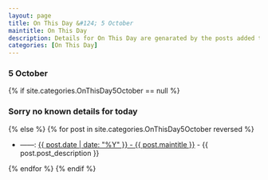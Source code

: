 ```yaml
---
layout: page
title: On This Day &#124; 5 October
maintitle: On This Day
description: Details for On This Day are genarated by the posts added to the website so the content is subject to changes/updates over time.
categories: [On This Day]
---
```


<h3>5 October</h3>

{% if site.categories.OnThisDay5October == null %}
  <h3>Sorry no known details for today</h3>
{% else %}
{% for post in site.categories.OnThisDay5October reversed %}
<ul>
<li> ——: <a href="{{ post.url }}">{{ post.date | date: "%Y" }} - {{ post.maintitle }}</a> - {{ post.post_description }}</li>
</ul>

{% endfor %}
{% endif %}
